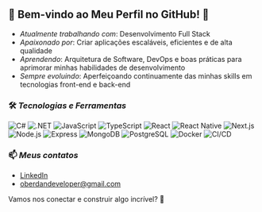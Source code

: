## 🚀 Bem-vindo ao Meu Perfil no GitHub! 👋  

- *Atualmente trabalhando com*: Desenvolvimento Full Stack  
- *Apaixonado por*: Criar aplicações escaláveis, eficientes e de alta qualidade  
- *Aprendendo*: Arquitetura de Software, DevOps e boas práticas para aprimorar minhas habilidades de desenvolvimento  
- *Sempre evoluindo*: Aperfeiçoando continuamente das minhas skills em tecnologias front-end e back-end  


### 🛠 *Tecnologias e Ferramentas*
![C#](https://img.shields.io/badge/-C%23-239120?logo=csharp&logoColor=white&style=flat)
![.NET](https://img.shields.io/badge/-.NET-512BD4?logo=dotnet&logoColor=white&style=flat)
![JavaScript](https://img.shields.io/badge/-JavaScript-F7DF1E?logo=javascript&logoColor=black&style=flat)
![TypeScript](https://img.shields.io/badge/-TypeScript-3178C6?logo=typescript&logoColor=white&style=flat)
![React](https://img.shields.io/badge/-React-61DAFB?logo=react&logoColor=black&style=flat)
![React Native](https://img.shields.io/badge/-React%20Native-61DAFB?logo=react&logoColor=black&style=flat)
![Next.js](https://img.shields.io/badge/-Next.js-000000?logo=nextdotjs&logoColor=white&style=flat)
![Node.js](https://img.shields.io/badge/-Node.js-339933?logo=node.js&logoColor=white&style=flat)
![Express](https://img.shields.io/badge/-Express-000000?logo=express&logoColor=white&style=flat)
![MongoDB](https://img.shields.io/badge/-MongoDB-47A248?logo=mongodb&logoColor=white&style=flat)
![PostgreSQL](https://img.shields.io/badge/-PostgreSQL-4169E1?logo=postgresql&logoColor=white&style=flat)
![Docker](https://img.shields.io/badge/-Docker-2496ED?logo=docker&logoColor=white&style=flat)
![CI/CD](https://img.shields.io/badge/-CI/CD-000000?logo=githubactions&logoColor=white&style=flat)



### 📫 *Meus contatos*
- [LinkedIn](https://www.linkedin.com/in/oberdan-andrade/)  
- [oberdandeveloper@gmail.com](mailto:oberdandeveloper@gmail.com)


Vamos nos conectar e construir algo incrível? 🚀

